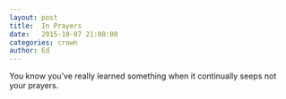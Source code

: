 ```yaml
---
layout: post
title:  In Prayers
date:   2015-10-07 21:00:00
categories: crown
author: Ed
---
```


You know you’ve really learned something when it continually seeps not your prayers.

